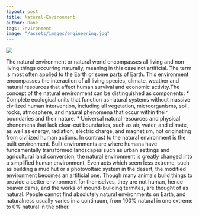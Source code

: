 ```yaml
---
layout: post
title: Natural-Environment
author: Dane
tags: Environment
image: "/assets/images/engineering.jpg"
---
```


<img class="image" src="{{ site.baseurl }}/assets/images/natural-environment.jpg">




The natural environment or natural world encompasses all living and non-living things occurring naturally, meaning in this case not artificial. The term is most often applied to the Earth or some parts of Earth. This environment encompasses the interaction of all living species, climate, weather and natural resources that affect human survival and economic activity.The concept of the natural environment can be distinguished as components: * Complete ecological units that function as natural systems without massive civilized human intervention, including all vegetation, microorganisms, soil, rocks, atmosphere, and natural phenomena that occur within their boundaries and their nature. * Universal natural resources and physical phenomena that lack clear-cut boundaries, such as air, water, and climate, as well as energy, radiation, electric charge, and magnetism, not originating from civilized human actions. In contrast to the natural environment is the built environment. Built environments are where humans have fundamentally transformed landscapes such as urban settings and agricultural land conversion, the natural environment is greatly changed into a simplified human environment. Even acts which seem less extreme, such as building a mud hut or a photovoltaic system in the desert, the modified environment becomes an artificial one. Though many animals build things to provide a better environment for themselves, they are not human, hence beaver dams, and the works of mound-building termites, are thought of as natural. People cannot find absolutely natural environments on Earth, and naturalness usually varies in a continuum, from 100% natural in one extreme to 0% natural in the other.